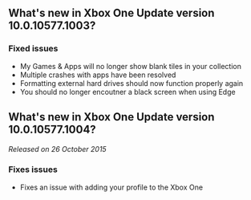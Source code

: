 ## What's new in Xbox One Update version 10.0.10577.1003?

### Fixed issues
- My Games & Apps will no longer show blank tiles in your collection
- Multiple crashes with apps have been resolved
- Formatting external hard drives should now function properly again
- You should no longer encoutner a black screen when using Edge

## What's new in Xbox One Update version 10.0.10577.1004?
_Released on 26 October 2015_

### Fixes issues
- Fixes an issue with adding your profile to the Xbox One